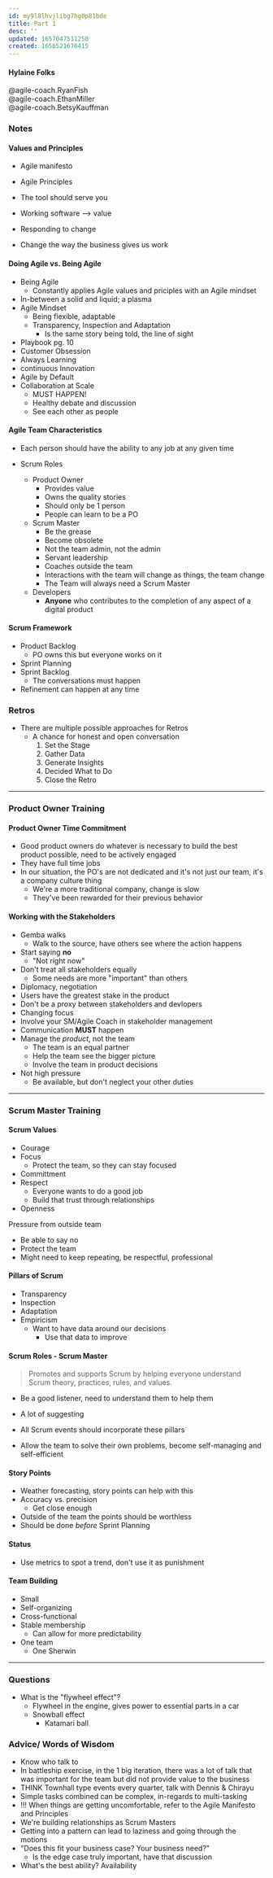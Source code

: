 ```yaml
---
id: my9l8lhvjlibg7hg0p81bde
title: Part 1
desc: ''
updated: 1657047511250
created: 1656521676415
---
```


#### Hylaine Folks

@agile-coach.RyanFish  
@agile-coach.EthanMiller  
@agile-coach.BetsyKauffman  

### Notes

#### Values and Principles

- Agile manifesto
- Agile Principles

- The tool should serve you
- Working software --> value  
- Responding to change
- Change the way the business gives us work

#### Doing Agile vs. Being Agile

- Being Agile
  - Constantly applies Agile values and priciples with an Agile mindset
- In-between a solid and liquid; a plasma  
- Agile Mindset
  - Being flexible, adaptable
  - Transparency, Inspection and Adaptation
    - Is the same story being told, the line of sight
- Playbook pg. 10
- Customer Obsession
- Always Learning
- continuous Innovation
- Agile by Default
- Collaboration at Scale
  - MUST HAPPEN!
  - Healthy debate and discussion
  - See each other as people

#### Agile Team Characteristics

- Each person should have the ability to any job at any given time

- Scrum Roles
  - Product Owner
    - Provides value
    - Owns the quality stories
    - Should only be 1 person
    - People can learn to be a PO
  - Scrum Master
    - Be the grease
    - Become obsolete
    - Not the team admin, not the admin
    - Servant leadership
    - Coaches outside the team
    - Interactions with the team will change as things, the team change
    - The Team will always need a Scrum Master
  - Developers
    - **Anyone** who contributes to the completion of any aspect of a digital product

#### Scrum Framework

- Product Backlog
  - PO owns this but everyone works on it
- Sprint Planning
- Sprint Backlog
  - The conversations must happen
- Refinement can happen at any time

### Retros

- There are multiple possible approaches for Retros
  - A chance for honest and open conversation
    1. Set the Stage
    2. Gather Data
    3. Generate Insights
    4. Decided What to Do
    5. Close the Retro

---

### Product Owner Training

#### Product Owner Time Commitment

- Good product owners do whatever is necessary to build the best product possible, need to be actively engaged
- They have full time jobs
- In our situation, the PO's are not dedicated and it's not just our team, it's a company culture thing
  - We're a more traditional company, change is slow
  - They've been rewarded for their previous behavior

#### Working with the Stakeholders

- Gemba walks
  - Walk to the source, have others see where the action happens
- Start saying **no**
  - "Not right now"
- Don't treat all stakeholders equally
  - Some needs are more "important" than others
- Diplomacy, negotiation
- Users have the greatest stake in the product
- Don't be a proxy between stakeholders and devlopers
- Changing focus
- Involve your SM/Agile Coach in stakeholder management
- Communication **MUST** happen
- Manage the *product*, not the team
  - The team is an equal partner
  - Help the team see the bigger picture
  - Involve the team in product decisions
- Not high pressure
  - Be available, but don't neglect your other duties

---

### Scrum Master Training

#### Scrum Values

- Courage
- Focus
  - Protect the team, so they can stay focused
- Committment
- Respect
  - Everyone wants to do a good job
  - Build that trust through relationships
- Openness

Pressure from outside team

- Be able to say no
- Protect the team
- Might need to keep repeating, be respectful, professional

#### Pillars of Scrum

- Transparency
- Inspection
- Adaptation
- Empiricism
  - Want to have data around our decisions
    - Use that data to improve

#### Scrum Roles - Scrum Master

> Promotes and supports Scrum by helping everyone understand Scrum theory, practices, rules, and values.

- Be a good listener, need to understand them to help them
- A lot of suggesting

- All Scrum events should incorporate these pillars

- Allow the team to solve their own problems, become self-managing and self-efficient

#### Story Points

- Weather forecasting, story points can help with this
- Accuracy vs. precision
  - Get close enough
- Outside of the team the points should be worthless
- Should be done *before* Sprint Planning

#### Status

- Use metrics to spot a trend, don't use it as punishment

#### Team Building  

- Small
- Self-organizing
- Cross-functional
- Stable membership
  - Can allow for more predictability
- One team  
  - One Sherwin

---

### Questions

- What is the "flywheel effect"?
  - Flywheel in the engine, gives power to essential parts in a car
  - Snowball effect
    - Katamari ball

### Advice/ Words of Wisdom

- Know who talk to
- In battleship exercise, in the 1 big iteration, there was a lot of talk that was important for the team but did not provide value to the business
- THINK Townhall type events every quarter, talk with Dennis & Chirayu
- Simple tasks combined can be complex, in-regards to multi-tasking
- !!! When things are getting uncomfortable, refer to the Agile Manifesto and Principles
- We're building relationships as Scrum Masters
- Getting into a pattern can lead to laziness and going through the motions
- "Does this fit your business case? Your business need?"
  - Is the edge case truly important, have that discussion
- What's the best ability? Availability
